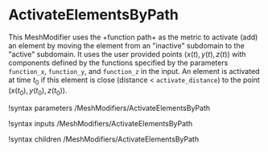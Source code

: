 # ActivateElementsByPath

This MeshModifier uses the +function path+ as the metric to activate (add) an element by moving the element from an "inactive" subdomain to the "active" subdomain. It uses the user provided points $(x(t), y(t), z(t))$ with components defined by the functions specified by the parameters `function_x`, `function_y`, and `function_z` in the input. An element is activated at time $t_0$ if this element is close (distance < `activate_distance`) to the point $(x(t_0), y(t_0), z(t_0))$.

!syntax parameters /MeshModifiers/ActivateElementsByPath

!syntax inputs /MeshModifiers/ActivateElementsByPath

!syntax children /MeshModifiers/ActivateElementsByPath

